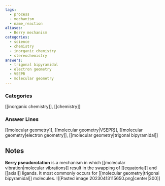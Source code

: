 ```yaml
---
tags:
  - process
  - mechanism
  - name_reaction
aliases:
  - Berry mechanism
categories:
  - science
  - chemistry
  - inorganic chemistry
  - stereochemistry
answers:
  - trigonal bipyramidal
  - electron geometry
  - VSEPR
  - molecular geometry
---
```

### Categories
[[inorganic chemistry]], [[chemistry]]
### Answer Lines
[[molecular geometry]], [[molecular geometry|VSEPR]], [[molecular geometry|electron geometry]], [[molecular geometry|trigonal bipyramidal]]
## Notes
**Berry pseudorotation** is a mechanism in which [[molecular vibration|molecular vibrations]] result in the swapping of [[equatorial]] and [[axial]] ligands. It most commonly occurs for [[molecular geometry|trigonal bipyramidal]] molecules.
![[Pasted image 20230413115650.png|center|300]]
